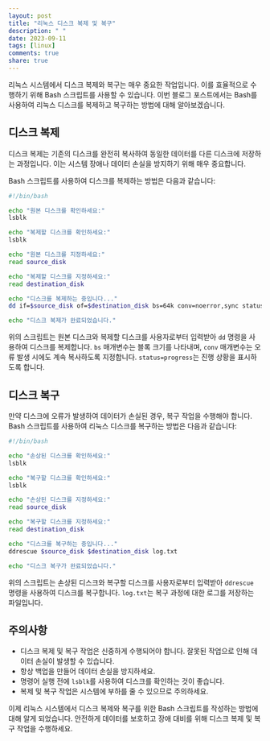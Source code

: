 ```yaml
---
layout: post
title: "리눅스 디스크 복제 및 복구"
description: " "
date: 2023-09-11
tags: [linux]
comments: true
share: true
---
```


리눅스 시스템에서 디스크 복제와 복구는 매우 중요한 작업입니다. 이를 효율적으로 수행하기 위해 Bash 스크립트를 사용할 수 있습니다. 이번 블로그 포스트에서는 Bash를 사용하여 리눅스 디스크를 복제하고 복구하는 방법에 대해 알아보겠습니다.

## 디스크 복제

디스크 복제는 기존의 디스크를 완전히 복사하여 동일한 데이터를 다른 디스크에 저장하는 과정입니다. 이는 시스템 장애나 데이터 손실을 방지하기 위해 매우 중요합니다.

Bash 스크립트를 사용하여 디스크를 복제하는 방법은 다음과 같습니다:

```bash
#!/bin/bash

echo "원본 디스크를 확인하세요:"
lsblk

echo "복제할 디스크를 확인하세요:"
lsblk

echo "원본 디스크를 지정하세요:"
read source_disk

echo "복제할 디스크를 지정하세요:"
read destination_disk

echo "디스크를 복제하는 중입니다..."
dd if=$source_disk of=$destination_disk bs=64k conv=noerror,sync status=progress

echo "디스크 복제가 완료되었습니다."
```

위의 스크립트는 원본 디스크와 복제할 디스크를 사용자로부터 입력받아 `dd` 명령을 사용하여 디스크를 복제합니다. `bs` 매개변수는 블록 크기를 나타내며, `conv` 매개변수는 오류 발생 시에도 계속 복사하도록 지정합니다. `status=progress`는 진행 상황을 표시하도록 합니다.

## 디스크 복구

만약 디스크에 오류가 발생하여 데이터가 손실된 경우, 복구 작업을 수행해야 합니다. Bash 스크립트를 사용하여 리눅스 디스크를 복구하는 방법은 다음과 같습니다:

```bash
#!/bin/bash

echo "손상된 디스크를 확인하세요:"
lsblk

echo "복구할 디스크를 확인하세요:"
lsblk

echo "손상된 디스크를 지정하세요:"
read source_disk

echo "복구할 디스크를 지정하세요:"
read destination_disk

echo "디스크를 복구하는 중입니다..."
ddrescue $source_disk $destination_disk log.txt

echo "디스크 복구가 완료되었습니다."
``` 

위의 스크립트는 손상된 디스크와 복구할 디스크를 사용자로부터 입력받아 `ddrescue` 명령을 사용하여 디스크를 복구합니다. `log.txt`는 복구 과정에 대한 로그를 저장하는 파일입니다.

## 주의사항

- 디스크 복제 및 복구 작업은 신중하게 수행되어야 합니다. 잘못된 작업으로 인해 데이터 손실이 발생할 수 있습니다.
- 항상 백업을 만들어 데이터 손실을 방지하세요.
- 명령어 실행 전에 `lsblk`를 사용하여 디스크를 확인하는 것이 좋습니다.
- 복제 및 복구 작업은 시스템에 부하를 줄 수 있으므로 주의하세요.

이제 리눅스 시스템에서 디스크 복제와 복구를 위한 Bash 스크립트를 작성하는 방법에 대해 알게 되었습니다. 안전하게 데이터를 보호하고 장애 대비를 위해 디스크 복제 및 복구 작업을 수행하세요.